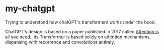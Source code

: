 # my-chatgpt
Trying to understand how chatGPT's transformers works under the hood.

ChatGPT's design is based on a paper published in 2017 called [Attention is all you need.](https://arxiv.org/pdf/1706.03762.pdf). its  Transformer is based solely on attention mechanisms, dispensing with recurrence and convolutions entirely.
